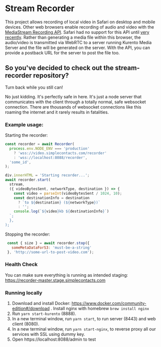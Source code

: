 # Stream Recorder

This project allows recording of local video in Safari on desktop and mobile devices. Other web browsers enable recording of audio and video with the [MediaStream Recording API](https://developer.mozilla.org/en-US/docs/Web/API/MediaStream_Recording_API). Safari had no support for this API until [very recently](https://blog.addpipe.com/safari-technology-preview-73-adds-limited-mediastream-recorder-api-support/). Rather than generating a media file within this browser, the audio/video is transmitted via WebRTC to a server running Kurento Media Server and the file will be generated on the server. With the API, you can provide a postback URL for the server to post the file too.

## So you've decided to check out the stream-recorder repository?

Turn back while you still can!

No just kidding. It's perfectly safe in here. It's just a node server that communicates with the client through a totally normal, safe websocket connection. There are thousands of websocket connections like this roaming the internet and it rarely results in fatalities.

### Example usage:

Starting the recorder:

```javascript
const recorder = await Recorder(
  process.env.NODE_ENV === 'production'
    ? 'wss://video.simplecontacts.com/recorder'
    : 'wss://localhost:8088/recorder',
  'some_id',
);

div.innerHTML = 'Starting recorder...';
await recorder.start(
  stream,
  ({ videoBytesSent, networkType, destination }) => {
    const video = parseInt(videoBytesSent / 1024, 10);
    const destinationInfo = destination
      ? `to ${destination} (${networkType})`
      : '';
    console.log(`${video}kb ${destinationInfo}`)
  `;
  },
);
```

Stopping the recorder:

```javascript
 const { size } = await recorder.stop({
   someMetaDataForS3: 'must-be-a-string'
 }, 'http://some-url-to-post-video.com');
```

### Health Check

You can make sure everything is running as intended staging: https://recorder-master.stage.simplecontacts.com

### Running locally

1. Download and install Docker: https://www.docker.com/community-edition#/download . Install nginx with homebrew `brew install nginx`
2. Run `yarn start-kurento` (8888).
3. In a new terminal window, run `yarn start`, to run server (8443) and web client (8080).
4. In a new terminal window, run `yarn start-nginx`, to reverse proxy all our services with SSL using dummy key.
5. Open https://localhost:8088/admin to test
